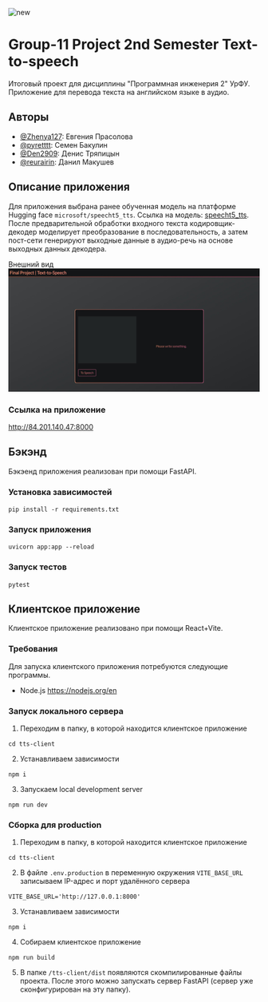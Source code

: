 ![new](https://github.com/reurairin/ML_2S_Final/actions/workflows/python-app.yml/badge.svg)

# Group-11 Project 2nd Semester Text-to-speech

Итоговый проект для дисциплины "Программная инженерия 2" УрФУ. Приложение для перевода текста на английском языке в аудио.

## Авторы

* [@Zhenya127](https://github.com/Zhenya127): Евгения Прасолова
* [@pyretttt](https://github.com/pyretttt): Семен Бакулин
* [@Den2909](https://github.com/Den2909): Денис Тряпицын
* [@reurairin](https://github.com/reurairin): Данил Макушев

## Описание приложения

Для приложения выбрана ранее обученная модель на платформе Hugging face `microsoft/speecht5_tts`. Ссылка на модель: [speecht5_tts](https://huggingface.co/microsoft/speecht5_tts). После предварительной обработки входного текста кодировщик-декодер моделирует преобразование в последовательность, а затем пост-сети генерируют выходные данные в аудио-речь на основе выходных данных декодера.

Внешний вид
![Иллюстрация к проекту](https://github.com/reurairin/ML_2S_Final/blob/7d51f80e2e371e9b2ca8b230a0e0f769904b4267/application_images/Text-to-Speech.jpg)

### Ссылка на приложение

http://84.201.140.47:8000

## Бэкэнд

Бэкэенд приложения реализован при помощи FastAPI.

### Установка зависимостей

```
pip install -r requirements.txt
```

### Запуск приложения

```
uvicorn app:app --reload
```

### Запуск тестов

```
pytest
```

## Клиентское приложение

Клиентское приложение реализовано при помощи React+Vite.

### Требования

Для запуска клиентского приложения потребуются следующие программы.

-   Node.js https://nodejs.org/en

### Запуск локального сервера

1. Переходим в папку, в которой находится клиентское приложение

```
cd tts-client
```

2. Устанавливаем зависимости

```
npm i
```

3. Запускаем local development server

```
npm run dev
```

### Сборка для production

1. Переходим в папку, в которой находится клиентское приложение

```
cd tts-client
```

2. В файле `.env.production` в переменную окружения `VITE_BASE_URL` записываем IP-адрес и порт удалённого сервера

```
VITE_BASE_URL='http://127.0.0.1:8000'
```

3. Устанавливаем зависимости

```
npm i
```

4. Собираем клиентское приложение

```
npm run build
```

5. В папке `/tts-client/dist` появляются скомпилированные файлы проекта. После этого можно запускать сервер FastAPI (сервер уже сконфигурирован на эту папку).